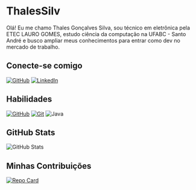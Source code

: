 # ThalesSilv
Olá! Eu me chamo Thales Gonçalves Silva, sou técnico em eletrônica pela ETEC LAURO GOMES, estudo ciência da computação na UFABC - Santo André e busco ampliar meus conhecimentos para entrar como dev no mercado de trabalho.

## Conecte-se comigo
[![GitHub](https://img.shields.io/badge/GitHub-000?style=for-the-badge&logo=github&logoColor=fff)](https://github.com/ThalesSilv) [![LinkedIn](https://img.shields.io/badge/LinkedIn-000?style=for-the-badge&logo=linkedin&logoColor=0E76A8)](https://www.linkedin.com/in/thales-gonçalves-silva-651120289/)
## Habilidades
[![GitHub](https://img.shields.io/badge/GitHub-000?style=for-the-badge&logo=github&logoColor=fff)](https://docs.github.com/)
[![Git](https://img.shields.io/badge/Git-000?style=for-the-badge&logo=git&logoColor=fff)](https://git-scm.com/doc) 
![Java](https://img.shields.io/badge/Java-000?style=for-the-badge&logo=java)

## GitHub Stats
![GitHub Stats](https://github-readme-stats.vercel.app/api?username=ThalesSilv&theme=chartreuse-dark&hide_title=true&hide=stars)

## Minhas Contribuições
[![Repo Card](https://github-readme-stats.vercel.app/api/pin/?username=ThalesSilv&repo=dio-lab-open-source&theme=chartreuse-dark)](https://github.com/ThalesSilv/dio-lab-open-source)